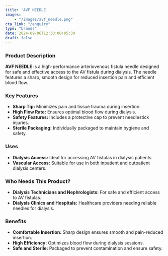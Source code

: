 ```yaml
---
title: 'AVF NEEDLE'
images: 
    - "/images/avf_needle.png"
cta_link: "/enquiry"
type: "brands"
date: 2024-09-06T12:30:00+05:30
draft: false
---
```


### Product Description

**AVF NEEDLE** is a high-performance arteriovenous fistula needle designed for safe and effective access to the AV fistula during dialysis. The needle features a sharp, smooth design for reduced insertion pain and efficient blood flow.

### Key Features

- **Sharp Tip:** Minimizes pain and tissue trauma during insertion.
- **High Flow Rate:** Ensures optimal blood flow during dialysis.
- **Safety Features:** Includes a protective cap to prevent needlestick injuries.
- **Sterile Packaging:** Individually packaged to maintain hygiene and safety.

### Uses

- **Dialysis Access:** Ideal for accessing AV fistulas in dialysis patients.
- **Vascular Access:** Suitable for use in both inpatient and outpatient dialysis centers.

### Who Needs This Product?

- **Dialysis Technicians and Nephrologists:** For safe and efficient access to AV fistulas.
- **Dialysis Clinics and Hospitals:** Healthcare providers needing reliable needles for dialysis.

### Benefits

- **Comfortable Insertion:** Sharp design ensures smooth and pain-reduced insertion.
- **High Efficiency:** Optimizes blood flow during dialysis sessions.
- **Safe and Sterile:** Packaged to prevent contamination and ensure safety.
